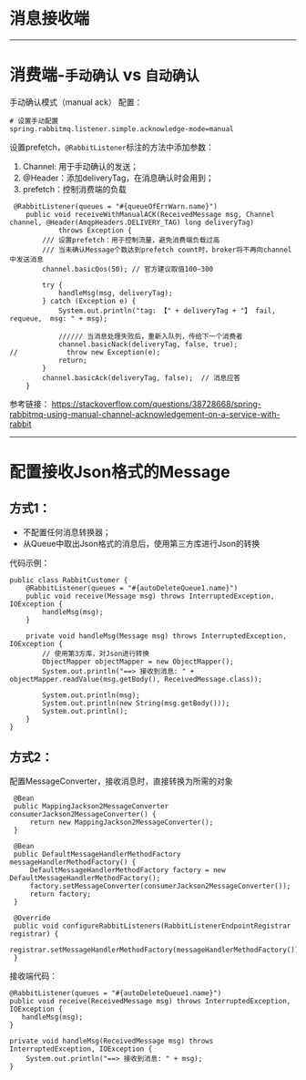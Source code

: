 
# 消息接收端

---

# 消费端-`手动确认` vs `自动确认`
手动确认模式（manual ack）
配置：
```
# 设置手动配置
spring.rabbitmq.listener.simple.acknowledge-mode=manual
```

设置prefetch，`@RabbitListener`标注的方法中添加参数：
1. Channel: 用于手动确认的发送；
2. @Header：添加deliveryTag，在消息确认时会用到；
3. prefetch：控制消费端的负载
```
 @RabbitListener(queues = "#{queueOfErrWarn.name}")
    public void receiveWithManualACK(ReceivedMessage msg, Channel channel, @Header(AmqpHeaders.DELIVERY_TAG) long deliveryTag)
            throws Exception {
        /// 设置prefetch：用于控制流量，避免消费端负载过高
        /// 当未确认Message个数达到prefetch count时，broker将不再向channel中发送消息
        channel.basicQos(50); // 官方建议取值100~300

        try {
            handleMsg(msg, deliveryTag);
        } catch (Exception e) {
            System.out.println("tag: 【" + deliveryTag + "】 fail, requeue,  msg: " + msg);

            ////// 当消息处理失败后，重新入队列，传给下一个消费者
            channel.basicNack(deliveryTag, false, true);
//            throw new Exception(e);
            return;
        }
        channel.basicAck(deliveryTag, false);  // 消息应答
    }
```
参考链接： https://stackoverflow.com/questions/38728668/spring-rabbitmq-using-manual-channel-acknowledgement-on-a-service-with-rabbit 


---

# 配置接收Json格式的Message
## 方式1：
- 不配置任何消息转换器；
- 从Queue中取出Json格式的消息后，使用第三方库进行Json的转换

代码示例：
```
public class RabbitCustomer {
    @RabbitListener(queues = "#{autoDeleteQueue1.name}")
    public void receive(Message msg) throws InterruptedException, IOException {
        handleMsg(msg);
    }

    private void handleMsg(Message msg) throws InterruptedException, IOException {
        // 使用第3方库，对Json进行转换
        ObjectMapper objectMapper = new ObjectMapper();
        System.out.println("==> 接收到消息: " + objectMapper.readValue(msg.getBody(), ReceivedMessage.class));

        System.out.println(msg);
        System.out.println(new String(msg.getBody()));
        System.out.println();
    }
}
```


## 方式2：
配置MessageConverter，接收消息时，直接转换为所需的对象
```
 @Bean
 public MappingJackson2MessageConverter consumerJackson2MessageConverter() {
     return new MappingJackson2MessageConverter();
 }

 @Bean
 public DefaultMessageHandlerMethodFactory messageHandlerMethodFactory() {
     DefaultMessageHandlerMethodFactory factory = new DefaultMessageHandlerMethodFactory();
     factory.setMessageConverter(consumerJackson2MessageConverter());
     return factory;
 }

 @Override
 public void configureRabbitListeners(RabbitListenerEndpointRegistrar registrar) {
     registrar.setMessageHandlerMethodFactory(messageHandlerMethodFactory());
 }
```

接收端代码：
```
@RabbitListener(queues = "#{autoDeleteQueue1.name}")
public void receive(ReceivedMessage msg) throws InterruptedException, IOException {
   handleMsg(msg);
}

private void handleMsg(ReceivedMessage msg) throws InterruptedException, IOException {
    System.out.println("==> 接收到消息: " + msg);
}
```